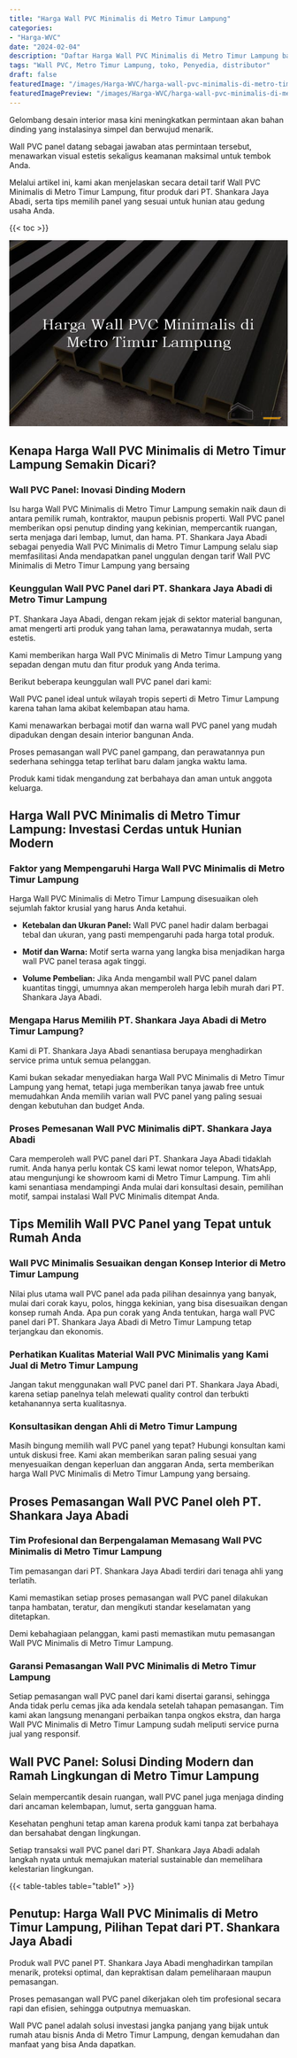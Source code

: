 ```yaml
---
title: "Harga Wall PVC Minimalis di Metro Timur Lampung"
categories:
- "Harga-WVC"
date: "2024-02-04"
description: "Daftar Harga Wall PVC Minimalis di Metro Timur Lampung bagi tempat tinggal, kantor, dan ritel. Material unggulan, pilihan motif, warna modern, dengan layanan pemasangan ditangani oleh teknisi profesional serta kepastian resmi!|Layanan penjualan Wall PVC Minimalis di Metro Timur Lampung bagi kebutuhan rumah, perkantoran, atau ritel, beserta material terbaik dan penempatan oleh teknisi profesional serta jaminan resmi.|Alternatif Wall PVC Minimalis di Metro Timur Lampung yang terpercaya untuk hunian, perkantoran, dan ritel, bersama panel berkualitas dan penempatan dikerjakan oleh tim ahli dan kepastian resmi.|Penjualan Wall PVC Minimalis di Metro Timur Lampung untuk rumah, perkantoran, serta gerai, beserta material terbaik dan pemasangan dikerjakan oleh tenaga ahli ahli, dilengkapi dengan garansi resmi.}"
tags: "Wall PVC, Metro Timur Lampung, toko, Penyedia, distributor"
draft: false
featuredImage: "/images/Harga-WVC/harga-wall-pvc-minimalis-di-metro-timur-lampung.png"
featuredImagePreview: "/images/Harga-WVC/harga-wall-pvc-minimalis-di-metro-timur-lampung.png"
---
```


Gelombang desain interior masa kini meningkatkan permintaan akan bahan dinding yang instalasinya simpel dan berwujud menarik.

Wall PVC panel datang sebagai jawaban atas permintaan tersebut, menawarkan visual estetis sekaligus keamanan maksimal untuk tembok Anda.

Melalui artikel ini, kami akan menjelaskan secara detail tarif Wall PVC Minimalis di Metro Timur Lampung, fitur produk dari PT. Shankara Jaya Abadi, serta tips memilih panel yang sesuai untuk hunian atau gedung usaha Anda.

{{< toc >}}

![Harga Wall PVC Minimalis di Metro Timur Lampung](/images/Harga-WVC/Harga-Wall-PVC-Minimalis-di-Metro-Timur-Lampung.png)

## Kenapa Harga Wall PVC Minimalis di Metro Timur Lampung Semakin Dicari?

### Wall PVC Panel: Inovasi Dinding Modern

Isu harga Wall PVC Minimalis di Metro Timur Lampung semakin naik daun di antara pemilik rumah, kontraktor, maupun pebisnis properti. Wall PVC panel memberikan opsi penutup dinding yang kekinian, mempercantik ruangan, serta menjaga dari lembap, lumut, dan hama. PT. Shankara Jaya Abadi sebagai penyedia Wall PVC Minimalis di Metro Timur Lampung selalu siap memfasilitasi Anda mendapatkan panel unggulan dengan tarif Wall PVC Minimalis di Metro Timur Lampung yang bersaing

### Keunggulan Wall PVC Panel dari PT. Shankara Jaya Abadi di Metro Timur Lampung

PT. Shankara Jaya Abadi, dengan rekam jejak di sektor material bangunan, amat mengerti arti produk yang tahan lama, perawatannya mudah, serta estetis.

Kami memberikan harga Wall PVC Minimalis di Metro Timur Lampung yang sepadan dengan mutu dan fitur produk yang Anda terima.

Berikut beberapa keunggulan wall PVC panel dari kami:

Wall PVC panel ideal untuk wilayah tropis seperti di Metro Timur Lampung karena tahan lama akibat kelembapan atau hama.

Kami menawarkan berbagai motif dan warna wall PVC panel yang mudah dipadukan dengan desain interior bangunan Anda.

Proses pemasangan wall PVC panel gampang, dan perawatannya pun sederhana sehingga tetap terlihat baru dalam jangka waktu lama.

Produk kami tidak mengandung zat berbahaya dan aman untuk anggota keluarga.

## Harga Wall PVC Minimalis di Metro Timur Lampung: Investasi Cerdas untuk Hunian Modern

### Faktor yang Mempengaruhi Harga Wall PVC Minimalis di Metro Timur Lampung

Harga Wall PVC Minimalis di Metro Timur Lampung disesuaikan oleh sejumlah faktor krusial yang harus Anda ketahui.

- **Ketebalan dan Ukuran Panel:** Wall PVC panel hadir dalam berbagai tebal dan ukuran, yang pasti mempengaruhi pada harga total produk.

- **Motif dan Warna:** Motif serta warna yang langka bisa menjadikan harga wall PVC panel terasa agak tinggi.

- **Volume Pembelian:** Jika Anda mengambil wall PVC panel dalam kuantitas tinggi, umumnya akan memperoleh harga lebih murah dari PT. Shankara Jaya Abadi.

### Mengapa Harus Memilih PT. Shankara Jaya Abadi di Metro Timur Lampung?

Kami di PT. Shankara Jaya Abadi senantiasa berupaya menghadirkan service prima untuk semua pelanggan.

Kami bukan sekadar menyediakan harga Wall PVC Minimalis di Metro Timur Lampung yang hemat, tetapi juga memberikan tanya jawab free untuk memudahkan Anda memilih varian wall PVC panel yang paling sesuai dengan kebutuhan dan budget Anda.

### Proses Pemesanan Wall PVC Minimalis diPT. Shankara Jaya Abadi

Cara memperoleh wall PVC panel dari PT. Shankara Jaya Abadi tidaklah rumit. Anda hanya perlu kontak CS kami lewat nomor telepon, WhatsApp, atau mengunjungi ke showroom kami di Metro Timur Lampung. Tim ahli kami senantiasa mendampingi Anda mulai dari konsultasi desain, pemilihan motif, sampai instalasi Wall PVC Minimalis ditempat Anda.

## Tips Memilih Wall PVC Panel yang Tepat untuk Rumah Anda

### Wall PVC Minimalis Sesuaikan dengan Konsep Interior di Metro Timur Lampung

Nilai plus utama wall PVC panel ada pada pilihan desainnya yang banyak, mulai dari corak kayu, polos, hingga kekinian, yang bisa disesuaikan dengan konsep rumah Anda. Apa pun corak yang Anda tentukan, harga wall PVC panel dari PT. Shankara Jaya Abadi di Metro Timur Lampung tetap terjangkau dan ekonomis.

### Perhatikan Kualitas Material Wall PVC Minimalis yang Kami Jual di Metro Timur Lampung

Jangan takut menggunakan wall PVC panel dari PT. Shankara Jaya Abadi, karena setiap panelnya telah melewati quality control dan terbukti ketahanannya serta kualitasnya.

### Konsultasikan dengan Ahli di Metro Timur Lampung

Masih bingung memilih wall PVC panel yang tepat? Hubungi konsultan kami untuk diskusi free. Kami akan memberikan saran paling sesuai yang menyesuaikan dengan keperluan dan anggaran Anda, serta memberikan harga Wall PVC Minimalis di Metro Timur Lampung yang bersaing.

## Proses Pemasangan Wall PVC Panel oleh PT. Shankara Jaya Abadi

### Tim Profesional dan Berpengalaman Memasang Wall PVC Minimalis di Metro Timur Lampung

Tim pemasangan dari PT. Shankara Jaya Abadi terdiri dari tenaga ahli yang terlatih.

Kami memastikan setiap proses pemasangan wall PVC panel dilakukan tanpa hambatan, teratur, dan mengikuti standar keselamatan yang ditetapkan.

Demi kebahagiaan pelanggan, kami pasti memastikan mutu pemasangan Wall PVC Minimalis di Metro Timur Lampung.

### Garansi Pemasangan Wall PVC Minimalis di Metro Timur Lampung

Setiap pemasangan wall PVC panel dari kami disertai garansi, sehingga Anda tidak perlu cemas jika ada kendala setelah tahapan pemasangan. Tim kami akan langsung menangani perbaikan tanpa ongkos ekstra, dan harga Wall PVC Minimalis di Metro Timur Lampung sudah meliputi service purna jual yang responsif.

## Wall PVC Panel: Solusi Dinding Modern dan Ramah Lingkungan di Metro Timur Lampung

Selain mempercantik desain ruangan, wall PVC panel juga menjaga dinding dari ancaman kelembapan, lumut, serta gangguan hama.

Kesehatan penghuni tetap aman karena produk kami tanpa zat berbahaya dan bersahabat dengan lingkungan.

Setiap transaksi wall PVC panel dari PT. Shankara Jaya Abadi adalah langkah nyata untuk memajukan material sustainable dan memelihara kelestarian lingkungan.

{{< table-tables table="table1" >}}

## Penutup: Harga Wall PVC Minimalis di Metro Timur Lampung, Pilihan Tepat dari PT. Shankara Jaya Abadi

Produk wall PVC panel PT. Shankara Jaya Abadi menghadirkan tampilan menarik, proteksi optimal, dan kepraktisan dalam pemeliharaan maupun pemasangan.

Proses pemasangan wall PVC panel dikerjakan oleh tim profesional secara rapi dan efisien, sehingga outputnya memuaskan.

Wall PVC panel adalah solusi investasi jangka panjang yang bijak untuk rumah atau bisnis Anda di Metro Timur Lampung, dengan kemudahan dan manfaat yang bisa Anda dapatkan.
